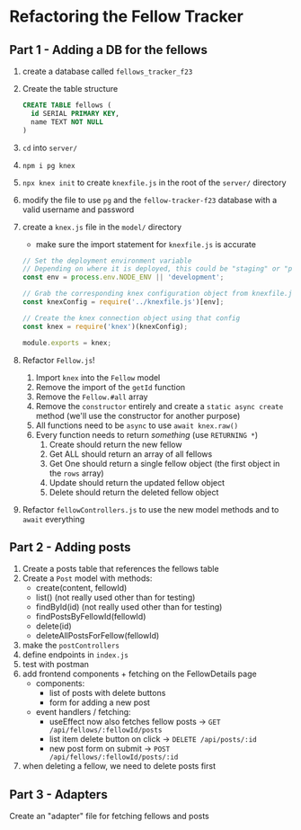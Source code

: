 # Refactoring the Fellow Tracker

## Part 1 - Adding a DB for the fellows

1. create a database called `fellows_tracker_f23`
2. Create the table structure

    ```sql
    CREATE TABLE fellows (
      id SERIAL PRIMARY KEY,
      name TEXT NOT NULL
    )
    ```

3. `cd` into `server/`
4. `npm i pg knex`
5. `npx knex init` to create `knexfile.js` in the root of the `server/` directory
6. modify the file to use `pg` and the `fellow-tracker-f23` database with a valid username and password
7. create a `knex.js` file in the `model/` directory
   - make sure the import statement for `knexfile.js` is accurate

    ```js
    // Set the deployment environment variable
    // Depending on where it is deployed, this could be "staging" or "production"
    const env = process.env.NODE_ENV || 'development';

    // Grab the corresponding knex configuration object from knexfile.js
    const knexConfig = require('../knexfile.js')[env];

    // Create the knex connection object using that config
    const knex = require('knex')(knexConfig);

    module.exports = knex;
    ```

8.  Refactor `Fellow.js`!
    1. Import `knex` into the `Fellow` model
    2. Remove the import of the `getId` function
    3. Remove the `Fellow.#all` array
    4. Remove the `constructor` entirely and create a `static async create` method (we'll use the constructor for another purpose)
    5. All functions need to be `async` to use `await knex.raw()`
    6. Every function needs to return *something* (use `RETURNING *`)
       1. Create should return the new fellow
       2. Get ALL should return an array of all fellows
       3. Get One should return a single fellow object (the first object in the `rows` array)
       4. Update should return the updated fellow object
       5. Delete should return the deleted fellow object
9.  Refactor `fellowControllers.js` to use the new model methods and to `await` everything



## Part 2 - Adding posts

1. Create a posts table that references the fellows table
2. Create a `Post` model with methods:
   - create(content, fellowId)
   - list() (not really used other than for testing)
   - findById(id) (not really used other than for testing)
   - findPostsByFellowId(fellowId)
   - delete(id)
   - deleteAllPostsForFellow(fellowId)
3. make the `postControllers`
4. define endpoints in `index.js`
5. test with postman
6. add frontend components + fetching on the FellowDetails page
    - components:
      - list of posts with delete buttons
      - form for adding a new post 
    - event handlers / fetching:
      - useEffect now also fetches fellow posts -> `GET /api/fellows/:fellowId/posts`
      - list item delete button on click -> `DELETE /api/posts/:id`
      - new post form on submit -> `POST /api/fellows/:fellowId/posts/:id`
7. when deleting a fellow, we need to delete posts first

## Part 3 - Adapters

Create an "adapter" file for fetching fellows and posts
